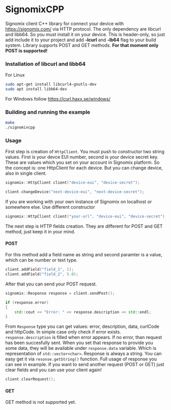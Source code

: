 # SignomixCPP
Signomix client C++ library for connect your device with https://signomix.com/ via HTTP protocol. The only dependency are libcurl and libb64. So you must install it on your device. This is header-only, so just add include it to your project and add **-lcurl** and **-lb64** flag to your build system. Library supports POST and GET methods.
**For that moment only POST is supported!**

### Installation of libcurl and libb64
For Linux
```bash
sudo apt-get install libcurl4-gnutls-dev
sudo apt install libb64-dev
```
For Windows follow https://curl.haxx.se/windows/

### Building and running the example
```bash
make
./signomixcpp
```

### Usage
First step is creation of `HttpClient`. You must push to constructor two string values. First is your devce EUI number, second is your device secret key. These are values which you set on your account in Signomix platform. So the concept is: one HttpClient for each device. But you can change device, also in single client.
```c++
signomix::HttpClient client("device-eui", "device-secret");

client.changeDevice("next-device-eui", "next-device-secret");
```
If you are working with your own instance of Signomix on localhost or somewhere else. Use different constructor
```c++
signomix::HttpClient client("your-url", "device-eui", "device-secret");
```
The next step is HTTP fields creation. They are different for POST and GET method, just keep it in your mind.

#### POST
For this method add a field name as string and second paramter is a value, which can be number or text type.
```c++
client.addField("field_1", 1);
client.addField("field_2", 5.0);
```
After that you can send your POST request.
```c++
signomix::Response response = client.sendPost();

if (response.error)
{
    std::cout << "Error: " << response.description << std::endl;
}
```
From `Response` type you can get values: error, description, data, curlCode and httpCode. In simple case only check if error exists. `response.description` is filled when error appears. If no error, than request has been succesfully sent. When you set that response to provide you some data, they will be available under `response.data` variable. Which is representation of `std::vector<char>`.  Response is always a string. You can easy get it via `resonse.getString()` function. Full usage of response you can see in example. If you want to send another request (POST or GET) just clear fields and you can use your client again!
```c++
client.clearRequest();
```

#### GET
GET method is not supported yet.
